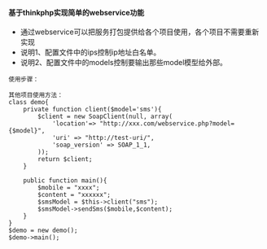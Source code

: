 #### 基于thinkphp实现简单的webservice功能
* 通过webservice可以把服务打包提供给各个项目使用，各个项目不需要重新实现
* 说明1、配置文件中的ips控制ip地址白名单。
* 说明2、配置文件中的models控制要输出那些model模型给外部。
```
使用步骤：

其他项目使用方法：
class demo{
	private function client($model='sms'){
	    $client = new SoapClient(null, array(
	        'location'=> "http://xxx.com/webservice.php?model={$model}",
	        'uri' => "http://test-uri/",
	        'soap_version' => SOAP_1_1,
	    ));
	    return $client;
	}

	public function main(){
		$mobile = "xxxx";
		$content = "xxxxxx";
		$smsModel = $this->client("sms");
		$smsModel->sendSms($mobile,$content);
	}
}
$demo = new demo();
$demo->main();

```